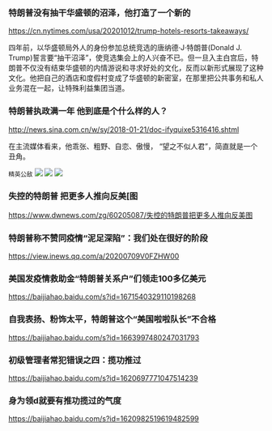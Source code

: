 ### 特朗普没有抽干华盛顿的沼泽，他打造了一个新的
https://cn.nytimes.com/usa/20201012/trump-hotels-resorts-takeaways/

四年前，以华盛顿局外人的身份参加总统竞选的唐纳德·J·特朗普(Donald J. Trump)誓言要“抽干沼泽”，使竞选集会上的人兴奋不已。但一旦入主白宫后，特朗普不仅没有结束华盛顿的内情游说和寻求好处的文化，反而以新形式展现了这种文化。他把自己的酒店和度假村变成了华盛顿的新密室，在那里把公共事务和私人业务混在一起，让特殊利益集团当道。

### 特朗普执政满一年 他到底是个什么样的人？
http://news.sina.com.cn/w/sy/2018-01-21/doc-ifyquixe5316416.shtml

在主流媒体看来，他乖张、粗野、自恋、傲慢， “望之不似人君”，简直就是一个丑角。

`精英公敌`
![](http://n.sinaimg.cn/news/transform/w550h244/20180121/qwRm-fyqtwzv2816146.jpg)
![](http://n.sinaimg.cn/news/transform/w550h319/20180121/F5zT-fyqtwzv2816354.jpg)
![](http://n.sinaimg.cn/news/transform/w550h404/20180121/bc7w-fyqtwzv2816489.jpg)

### 失控的特朗普 把更多人推向反美[图
https://www.dwnews.com/zg/60205087/失控的特朗普把更多人推向反美图

### 特朗普称不赞同疫情“泥足深陷”：我们处在很好的阶段
https://view.inews.qq.com/a/20200709V0FZHW00

### 美国发疫情救助金“特朗普关系户”们领走100多亿美元
https://baijiahao.baidu.com/s?id=1671540329110198268

### 自我表扬、粉饰太平，特朗普这个“美国啦啦队长”不合格
https://baijiahao.baidu.com/s?id=1663997480247031793

### 初级管理者常犯错误之四：揽功推过
https://baijiahao.baidu.com/s?id=1620697771047514239

### 身为领d就要有推功揽过的气度
https://baijiahao.baidu.com/s?id=1620982519619482599
